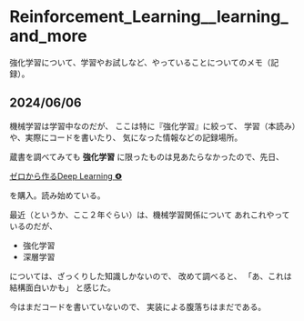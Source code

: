 # Reinforcement_Learning__learning_and_more
強化学習について、学習やお試しなど、やっていることについてのメモ（記録）。

## 2024/06/06
機械学習は学習中なのだが、
ここは特に『強化学習』に絞って、
学習（本読み）や、実際にコードを書いたり、
気になった情報などの記録場所。


蔵書を調べてみても
**強化学習**
に限ったものは見あたらなかったので、先日、

[ゼロから作るDeep Learning ❹](https://www.oreilly.co.jp/books/9784873119755/)

を購入。読み始めている。

最近（というか、ここ２年ぐらい）は、機械学習関係について
あれこれやっているのだが、

- 強化学習
- 深層学習

については、ざっくりした知識しかないので、
改めて調べると、
「あ、これは結構面白いかも」
と感じた。

今はまだコードを書いていないので、
実装による腹落ちはまだである。
